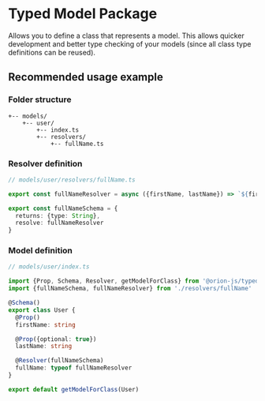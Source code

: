 # Typed Model Package

Allows you to define a class that represents a model. This allows quicker development and better type checking of your models (since all class type definitions can be reused).

## Recommended usage example

### Folder structure

```
+-- models/
    +-- user/
        +-- index.ts
        +-- resolvers/
            +-- fullName.ts
```

### Resolver definition

```typescript
// models/user/resolvers/fullName.ts

export const fullNameResolver = async ({firstName, lastName}) => `${firstName} ${lastName}`

export const fullNameSchema = {
  returns: {type: String},
  resolve: fullNameResolver
}
```

### Model definition

```typescript
// models/user/index.ts

import {Prop, Schema, Resolver, getModelForClass} from '@orion-js/typed-model'
import {fullNameSchema, fullNameResolver} from './resolvers/fullName'

@Schema()
export class User {
  @Prop()
  firstName: string

  @Prop({optional: true})
  lastName: string

  @Resolver(fullNameSchema)
  fullName: typeof fullNameResolver
}

export default getModelForClass(User)
```
